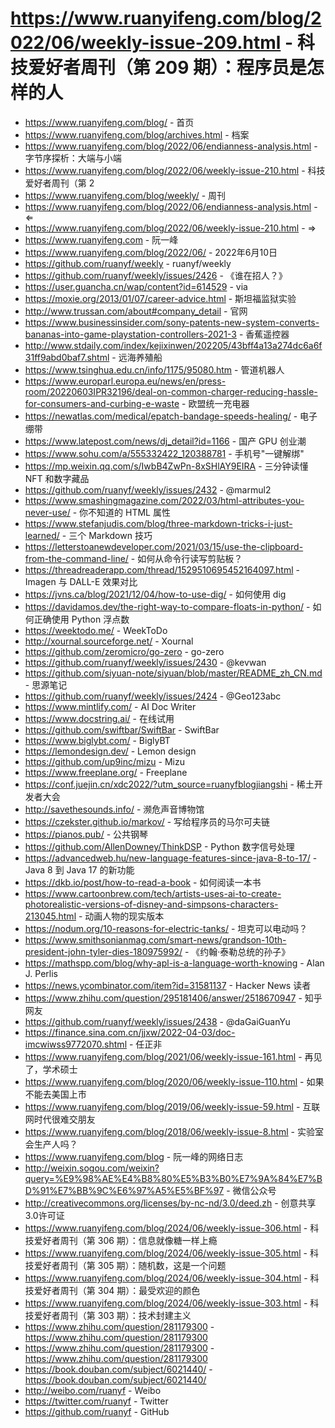 # https://www.ruanyifeng.com/blog/2022/06/weekly-issue-209.html - 科技爱好者周刊（第 209 期）：程序员是怎样的人

- https://www.ruanyifeng.com/blog/ - 首页
- https://www.ruanyifeng.com/blog/archives.html - 档案
- https://www.ruanyifeng.com/blog/2022/06/endianness-analysis.html - 字节序探析：大端与小端
- https://www.ruanyifeng.com/blog/2022/06/weekly-issue-210.html - 科技爱好者周刊（第 2
- https://www.ruanyifeng.com/blog/weekly/ - 周刊
- https://www.ruanyifeng.com/blog/2022/06/endianness-analysis.html - ⇐
- https://www.ruanyifeng.com/blog/2022/06/weekly-issue-210.html - ⇒
- https://www.ruanyifeng.com - 阮一峰
- https://www.ruanyifeng.com/blog/2022/06/ - 2022年6月10日
- https://github.com/ruanyf/weekly - ruanyf/weekly
- https://github.com/ruanyf/weekly/issues/2426 - 《谁在招人？》
- https://user.guancha.cn/wap/content?id=614529 - via
- https://moxie.org/2013/01/07/career-advice.html - 斯坦福监狱实验
- http://www.trussan.com/about#company_detail - 官网
- https://www.businessinsider.com/sony-patents-new-system-converts-bananas-into-game-playstation-controllers-2021-3 - 香蕉遥控器
- http://www.stdaily.com/index/kejixinwen/202205/43bff4a13a274dc6a6f31ff9abd0baf7.shtml - 远海养殖船
- https://www.tsinghua.edu.cn/info/1175/95080.htm - 管道机器人
- https://www.europarl.europa.eu/news/en/press-room/20220603IPR32196/deal-on-common-charger-reducing-hassle-for-consumers-and-curbing-e-waste - 欧盟统一充电器
- https://newatlas.com/medical/epatch-bandage-speeds-healing/ - 电子绷带
- https://www.latepost.com/news/dj_detail?id=1166 - 国产 GPU 创业潮
- https://www.sohu.com/a/555332422_120388781 - 手机号"一键解绑"
- https://mp.weixin.qq.com/s/IwbB4ZwPn-8xSHlAY9EIRA - 三分钟读懂 NFT 和数字藏品
- https://github.com/ruanyf/weekly/issues/2432 - @marmul2
- https://www.smashingmagazine.com/2022/03/html-attributes-you-never-use/ - 你不知道的 HTML 属性
- https://www.stefanjudis.com/blog/three-markdown-tricks-i-just-learned/ - 三个 Markdown 技巧
- https://letterstoanewdeveloper.com/2021/03/15/use-the-clipboard-from-the-command-line/ - 如何从命令行读写剪贴板？
- https://threadreaderapp.com/thread/1529510695452164097.html - Imagen 与 DALL-E 效果对比
- https://jvns.ca/blog/2021/12/04/how-to-use-dig/ - 如何使用 dig
- https://davidamos.dev/the-right-way-to-compare-floats-in-python/ - 如何正确使用 Python 浮点数
- https://weektodo.me/ - WeekToDo
- http://xournal.sourceforge.net/ - Xournal
- https://github.com/zeromicro/go-zero - go-zero
- https://github.com/ruanyf/weekly/issues/2430 - @kevwan
- https://github.com/siyuan-note/siyuan/blob/master/README_zh_CN.md - 思源笔记
- https://github.com/ruanyf/weekly/issues/2424 - @Geo123abc
- https://www.mintlify.com/ - AI Doc Writer
- https://www.docstring.ai/ - 在线试用
- https://github.com/swiftbar/SwiftBar - SwiftBar
- https://www.biglybt.com/ - BiglyBT
- https://lemondesign.dev/ - Lemon design
- https://github.com/up9inc/mizu - Mizu
- https://www.freeplane.org/ - Freeplane
- https://conf.juejin.cn/xdc2022/?utm_source=ruanyfblogjiangshi - 稀土开发者大会
- http://savethesounds.info/ - 濒危声音博物馆
- https://czekster.github.io/markov/ - 写给程序员的马尔可夫链
- https://pianos.pub/ - 公共钢琴
- https://github.com/AllenDowney/ThinkDSP - Python 数字信号处理
- https://advancedweb.hu/new-language-features-since-java-8-to-17/ - Java 8 到 Java 17 的新功能
- https://dkb.io/post/how-to-read-a-book - 如何阅读一本书
- https://www.cartoonbrew.com/tech/artists-uses-ai-to-create-photorealistic-versions-of-disney-and-simpsons-characters-213045.html - 动画人物的现实版本
- https://nodum.org/10-reasons-for-electric-tanks/ - 坦克可以电动吗？
- https://www.smithsonianmag.com/smart-news/grandson-10th-president-john-tyler-dies-180975992/ - 《约翰·泰勒总统的孙子》
- https://mathspp.com/blog/why-apl-is-a-language-worth-knowing - Alan J. Perlis
- https://news.ycombinator.com/item?id=31581137 - Hacker News 读者
- https://www.zhihu.com/question/295181406/answer/2518670947 - 知乎网友
- https://github.com/ruanyf/weekly/issues/2438 - @daGaiGuanYu
- https://finance.sina.com.cn/jjxw/2022-04-03/doc-imcwiwss9772070.shtml - 任正非
- https://www.ruanyifeng.com/blog/2021/06/weekly-issue-161.html - 再见了，学术硕士
- https://www.ruanyifeng.com/blog/2020/06/weekly-issue-110.html - 如果不能去美国上市
- https://www.ruanyifeng.com/blog/2019/06/weekly-issue-59.html - 互联网时代很难交朋友
- https://www.ruanyifeng.com/blog/2018/06/weekly-issue-8.html - 实验室会生产人吗？
- https://www.ruanyifeng.com/blog - 阮一峰的网络日志
- http://weixin.sogou.com/weixin?query=%E9%98%AE%E4%B8%80%E5%B3%B0%E7%9A%84%E7%BD%91%E7%BB%9C%E6%97%A5%E5%BF%97 - 微信公众号
- http://creativecommons.org/licenses/by-nc-nd/3.0/deed.zh - 创意共享3.0许可证
- https://www.ruanyifeng.com/blog/2024/06/weekly-issue-306.html - 科技爱好者周刊（第 306 期）：信息就像糖一样上瘾
- https://www.ruanyifeng.com/blog/2024/06/weekly-issue-305.html - 科技爱好者周刊（第 305 期）：随机数，这是一个问题
- https://www.ruanyifeng.com/blog/2024/06/weekly-issue-304.html - 科技爱好者周刊（第 304 期）：最受欢迎的颜色
- https://www.ruanyifeng.com/blog/2024/06/weekly-issue-303.html - 科技爱好者周刊（第 303 期）：技术封建主义
- https://www.zhihu.com/question/281179300 - https://www.zhihu.com/question/281179300
- https://www.zhihu.com/question/281179300 - https://www.zhihu.com/question/281179300
- https://book.douban.com/subject/6021440/ - https://book.douban.com/subject/6021440/
- http://weibo.com/ruanyf - Weibo
- https://twitter.com/ruanyf - Twitter
- https://github.com/ruanyf - GitHub